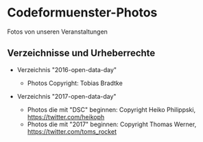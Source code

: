 # Codeformuenster-Photos
Fotos von unseren Veranstaltungen

## Verzeichnisse und Urheberrechte

* Verzeichnis "2016-open-data-day"
  * Photos Copyright: Tobias Bradtke

* Verzeichnis "2017-open-data-day"
  * Photos die mit "DSC" beginnen: Copyright Heiko Philippski, https://twitter.com/heikoph 
  * Photos die mit "2017" beginnen: Copyright Thomas Werner, https://twitter.com/toms_rocket



